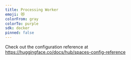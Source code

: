 ```yaml
---
title: Processing Worker
emoji: 😻
colorFrom: gray
colorTo: purple
sdk: docker
pinned: false
---
```


Check out the configuration reference at https://huggingface.co/docs/hub/spaces-config-reference